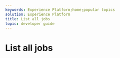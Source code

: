 ```yaml
---
keywords: Experience Platform;home;popular topics
solution: Experience Platform
title: List all jobs
topic: developer guide
---
```


# List all jobs